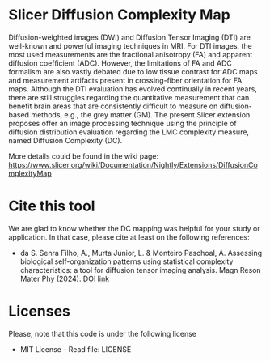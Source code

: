 # Slicer Diffusion Complexity Map

Diffusion-weighted images (DWI) and Diffusion Tensor Imaging (DTI) are well-known and powerful imaging techniques in MRI. For DTI images, the most used measurements are the fractional anisotropy (FA) and apparent diffusion coefficient (ADC). However, the limitations of FA and ADC formalism are also vastly debated due to low tissue contrast for ADC maps and measurement artifacts present in crossing-fiber orientation for FA maps. Although the DTI evaluation has evolved continually in recent years, there are still struggles regarding the quantitative measurement that can benefit brain areas that are consistently difficult to measure on diffusion-based methods, e.g., the grey matter (GM). The present Slicer extension proposes offer an image processing technique using the principle of diffusion distribution evaluation regarding the LMC complexity measure, named Diffusion Complexity (DC). 

More details could be found in the wiki page: https://www.slicer.org/wiki/Documentation/Nightly/Extensions/DiffusionComplexityMap 

# Cite this tool

We are glad to know whether the DC mapping was helpful for your study or application. In that case, please cite at least on the following references:

* da S. Senra Filho, A., Murta Junior, L. & Monteiro Paschoal, A. Assessing biological self-organization patterns using statistical complexity characteristics: a tool for diffusion tensor imaging analysis. Magn Reson Mater Phy (2024). [DOI link](http://dx.doi.org/10.1007/s10334-024-01185-4)

# Licenses

Please, note that this code is under the following license

 * MIT License - Read file: LICENSE
